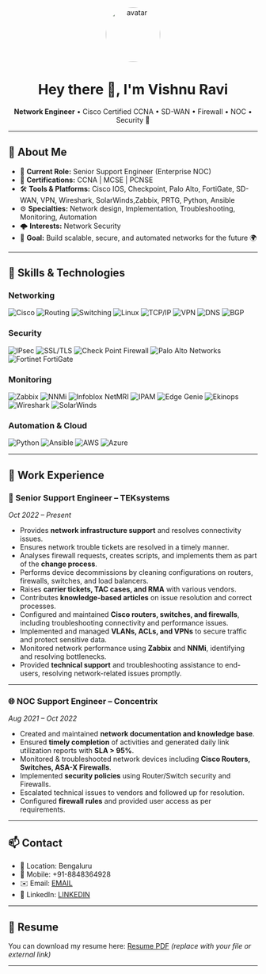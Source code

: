 <!--
  Replace:
   - YOUR_NAME -> your full name
   - GITHUB_USERNAME -> your GitHub username (this file must live in a repo named exactly this)
   - PROFILE_PICTURE_URL -> URL to your avatar (optional)
   - SHORT_BIO, LOCATION, EMAIL, LINKEDIN, WEBSITE -> your info
   - Update Certifications, Tools, Interests, Projects as needed
-->

<div align="center">
  <img src="PROFILE_PICTURE_URL" alt="avatar" width="110" style="border-radius:50%"/>
  <h1>Hey there 👋, I'm <b>Vishnu Ravi</b></h1>
  <p><strong>Network Engineer</strong> • Cisco Certified CCNA • SD-WAN • Firewall • NOC • Security 🚀</p>
</div>

---

## 📌 About Me
- 🔹 **Current Role:** Senior Support Engineer (Enterprise NOC)  
- 🧾 **Certifications:** CCNA | MCSE |  PCNSE
- 🛠 **Tools & Platforms:** Cisco IOS, Checkpoint, Palo Alto, FortiGate, SD-WAN, VPN, Wireshark, SolarWinds,Zabbix, PRTG, Python, Ansible  
- ⚙️ **Specialties:** Network design, Implementation, Troubleshooting, Monitoring, Automation  
- 🌩 **Interests:**  Network Security 
- 🎯 **Goal:** Build scalable, secure, and automated networks for the future 🌍

---

## 🧰 Skills & Technologies

### Networking
![Cisco](https://img.shields.io/badge/Cisco-0072C6?style=for-the-badge&logo=cisco)
![Routing](https://img.shields.io/badge/Routing-0A7FFF?style=for-the-badge)
![Switching](https://img.shields.io/badge/Switching-FF7A00?style=for-the-badge)
![Linux](https://img.shields.io/badge/Linux-FCC624?style=for-the-badge&logo=linux&logoColor=black) 
![TCP/IP](https://img.shields.io/badge/TCP%2FIP-000000?style=for-the-badge&logo=data-transfer-protocol&logoColor=white) 
![VPN](https://img.shields.io/badge/VPN-00599C?style=for-the-badge&logo=openvpn&logoColor=white)
![DNS](https://img.shields.io/badge/DNS-66C7F4?style=for-the-badge&logo=cloudflare&logoColor=white)
![BGP](https://img.shields.io/badge/BGP-F05032?style=for-the-badge&logo=ip-address&logoColor=white)

### Security 
![IPsec](https://img.shields.io/badge/IPsec-000000?style=for-the-badge&logo=ipsec&logoColor=white) 
![SSL/TLS](https://img.shields.io/badge/SSL%2FTLS-3046A6?style=for-the-badge&logo=openssl&logoColor=white)
![Check Point Firewall](https://img.shields.io/badge/Check%20Point-52B350?style=for-the-badge&logo=checkpoint&logoColor=white) 
![Palo Alto Networks](https://img.shields.io/badge/Palo%20Alto%20Networks-006699?style=for-the-badge&logo=palo-alto-networks&logoColor=white) 
![Fortinet FortiGate](https://img.shields.io/badge/Fortinet%20FortiGate-FF2200?style=for-the-badge&logo=fortinet&logoColor=white)

### Monitoring
![Zabbix](https://img.shields.io/badge/Zabbix-E53221?style=for-the-badge&logo=zabbix&logoColor=white) 
![NNMi](https://img.shields.io/badge/NNMi-007A3B?style=for-the-badge&logo=microfocus&logoColor=white) 
![Infoblox NetMRI](https://img.shields.io/badge/Infoblox%20NetMRI-00A9E0?style=for-the-badge&logo=infoblox&logoColor=white) 
![IPAM](https://img.shields.io/badge/IPAM-4A90E2?style=for-the-badge&logo=ip-address&logoColor=white) 
![Edge Genie](https://img.shields.io/badge/Edge%20Genie-000000?style=for-the-badge&logo=nodedotjs&logoColor=white) 
![Ekinops](https://img.shields.io/badge/Ekinops-FF5500?style=for-the-badge&logo=fiber-optic-cable&logoColor=white)
![Wireshark](https://img.shields.io/badge/Wireshark-0078D4?style=for-the-badge)
![SolarWinds](https://img.shields.io/badge/SolarWinds-FFB000?style=for-the-badge)

### Automation & Cloud
![Python](https://img.shields.io/badge/Python-3776AB?style=for-the-badge&logo=python)
![Ansible](https://img.shields.io/badge/Ansible-EE0000?style=for-the-badge&logo=ansible)
![AWS](https://img.shields.io/badge/AWS-232F3E?style=for-the-badge&logo=amazonaws)
![Azure](https://img.shields.io/badge/Azure-0078D4?style=for-the-badge&logo=microsoftazure)

---

## 💼 Work Experience

### 🚀 Senior Support Engineer – **TEKsystems**  
*Oct 2022 – Present*  

- Provides **network infrastructure support** and resolves connectivity issues.  
- Ensures network trouble tickets are resolved in a timely manner.  
- Analyses firewall requests, creates scripts, and implements them as part of the **change process**.  
- Performs device decommissions by cleaning configurations on routers, firewalls, switches, and load balancers.  
- Raises **carrier tickets, TAC cases, and RMA** with various vendors.  
- Contributes **knowledge-based articles** on issue resolution and correct processes.  
- Configured and maintained **Cisco routers, switches, and firewalls**, including troubleshooting connectivity and performance issues.  
- Implemented and managed **VLANs, ACLs, and VPNs** to secure traffic and protect sensitive data.  
- Monitored network performance using **Zabbix** and **NNMi**, identifying and resolving bottlenecks.  
- Provided **technical support** and troubleshooting assistance to end-users, resolving network-related issues promptly.  

---

### 🌐 NOC Support Engineer – **Concentrix**  
*Aug 2021 – Oct 2022*  
  
- Created and maintained **network documentation and knowledge base**.  
- Ensured **timely completion** of activities and generated daily link utilization reports with **SLA > 95%**.  
- Monitored & troubleshooted network devices including **Cisco Routers, Switches, ASA-X Firewalls**.  
- Implemented **security policies** using Router/Switch security and Firewalls.  
- Escalated technical issues to vendors and followed up for resolution.  
- Configured **firewall rules** and provided user access as per requirements.  


---

## 📫 Contact
- 📍 Location: Bengaluru  
- 📱 Mobile: +91-8848364928
- ✉️ Email: [EMAIL](vishnu310597@gmail.com)  
- 🔗 LinkedIn: [LINKEDIN](https://linkedin.com/in/https://www.linkedin.com/in/vishnu-ravi-b386a9152/)  

---

## 🧾 Resume
You can download my resume here: [Resume PDF]([./Resume.pdf](https://drive.google.com/file/d/1GA-KKPjdXeFK3M6nqJYt8qPh4i0_iH-v/view?usp=sharing)) *(replace with your file or external link)*

---




